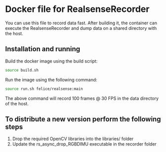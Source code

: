 # Docker file for RealsenseRecorder
You can use this file to record data fast. After building it, the container can execute the RealsenseRecorder and dump data on a shared directory with the host.

## Installation and running
Build the docker image using the build script:
```bash
source build.sh
```
Run the image using the following command:
```bash
source run.sh felice/realsense:main
```
The above command will record 100 frames @ 30 FPS in the data directory of the host. 
## To distribute a new version perform the following steps
1. Drop the required OpenCV libraries into the libraries/ folder 
2. Update the rs_async_drop_RGBDIMU executable in the recorder folder
